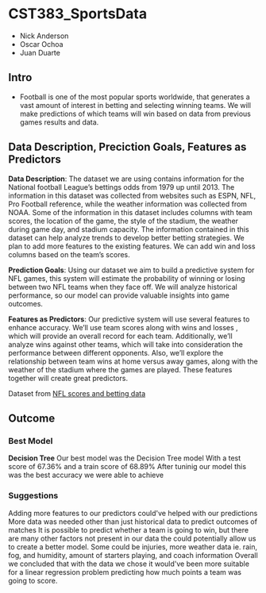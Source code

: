 # CST383_SportsData
- Nick Anderson
- Oscar Ochoa
- Juan Duarte

## Intro
- Football is one of the most popular sports worldwide, that generates a vast amount of interest in betting and selecting winning teams. We will make predictions of which teams will win based on data from previous games results and data.

## Data Description, Preciction Goals, Features as Predictors

**Data Description**: The dataset we are using contains information for the National football League’s bettings odds from 1979 up until 2013. The information in this dataset was collected from websites such as ESPN, NFL, Pro Football reference, while the weather information was collected from NOAA. Some of the information in this dataset includes columns with team scores, the location of the game, the style of the stadium, the weather during game day, and stadium capacity. The information contained in this dataset can help analyze trends to develop better betting strategies. We plan to add more features to the existing features. We can add win and loss columns based on the team’s scores.

**Prediction Goals**: Using our dataset we aim to build a predictive system for NFL games, this system will estimate the probability of winning or losing between two NFL teams when they face off. We will analyze historical performance, so our model can provide valuable insights into game outcomes.

**Features as Predictors**: Our predictive system will use several features to enhance accuracy. We’ll use team scores along with wins and losses , which will provide an overall record for each team. Additionally, we’ll analyze wins against other teams, which will take into consideration the performance between different opponents. Also, we’ll explore the relationship between team wins at home versus away games, along with the weather of the stadium where the games are played. These features together will create great predictors.

Dataset from [NFL scores and betting data](https://www.kaggle.com/datasets/tobycrabtree/nfl-scores-and-betting-data)

## Outcome
### Best Model

**Decision Tree**
Our best model was the Decision Tree model With a test score of 67.36% and a train score of 68.89% After tuninig our model this was the best accuracy we were able to achieve

### Suggestions
Adding more features to our predictors could've helped with our predictions More data was needed other than just historical data to predict outcomes of matches It is possible to predict whether a team is going to win, but there are many other factors not present in our data the could potentially allow us to create a better model. Some could be injuries, more weather data ie. rain, fog, and humidity, amount of starters playing, and coach information Overall we concluded that with the data we chose it would've been more suitable for a linear regression problem predicting how much points a team was going to score.
